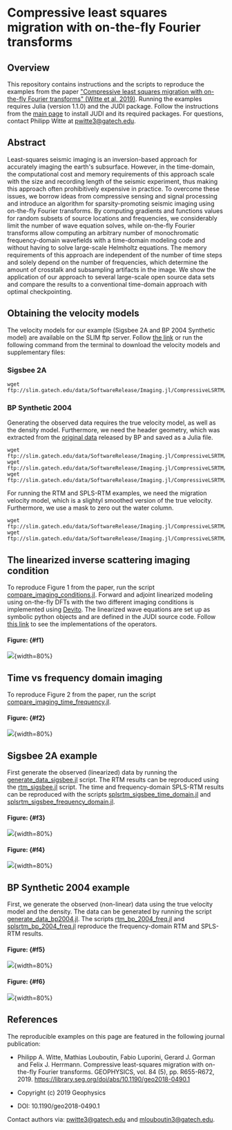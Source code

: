 # Compressive least squares migration with on-the-fly Fourier transforms

## Overview

This repository contains instructions and the scripts to reproduce the examples from the paper ["Compressive least squares migration with on-the-fly Fourier transforms" (Witte et al, 2019)](https://library.seg.org/doi/abs/10.1190/geo2018-0490.1). Running the examples requires Julia (version 1.1.0) and the JUDI package. Follow the instructions from the [main page](https://github.com/.jl) to install JUDI and its required packages. For questions, contact Philipp Witte at pwitte3@gatech.edu.

## Abstract

Least-squares seismic imaging is an inversion-based approach for accurately imaging the earth's subsurface. However, in the time-domain, the computational cost and memory requirements of this approach scale with the size and recording length of the seismic experiment, thus making this approach often prohibitively expensive in practice. To overcome these issues, we borrow ideas from compressive sensing and signal processing and introduce an algorithm for sparsity-promoting seismic imaging using on-the-fly Fourier transforms. By computing gradients and functions values for random subsets of source locations and frequencies, we considerably limit the number of wave equation solves, while on-the-fly Fourier transforms allow computing an arbitrary number of monochromatic frequency-domain wavefields with a time-domain modeling code and without having to solve large-scale Helmholtz equations. The memory requirements of this approach are independent of the number of time steps and solely depend on the number of frequencies, which determine the amount of crosstalk and subsampling artifacts in the image. We show the application of our approach to several large-scale open source data sets and compare the results to a conventional time-domain approach with optimal checkpointing.


## Obtaining the velocity models

The velocity models for our example (Sigsbee 2A and BP 2004 Synthetic model) are available on the SLIM ftp server. Follow [the link](ftp://slim.gatech.edu/data/SoftwareRelease/Imaging.jl/CompressiveLSRTM/) or run the following command from the terminal to download the velocity models and supplementary files:


### Sigsbee 2A

```
wget ftp://slim.gatech.edu/data/SoftwareRelease/Imaging.jl/CompressiveLSRTM/sigsbee2A_model.jld
```

### BP Synthetic 2004

Generating the observed data requires the true velocity model, as well as the density model. Furthermore, we need the header geometry, which was extracted from the [original data](https://wiki.seg.org/wiki/2004_BP_velocity_estimation_benchmark_model) released by BP and saved as a Julia file.

```
wget ftp://slim.gatech.edu/data/SoftwareRelease/Imaging.jl/CompressiveLSRTM/bp_synthetic_2004_true_velocity.jld
wget ftp://slim.gatech.edu/data/SoftwareRelease/Imaging.jl/CompressiveLSRTM/bp_synthetic_2004_density.jld
wget ftp://slim.gatech.edu/data/SoftwareRelease/Imaging.jl/CompressiveLSRTM/bp_synthetic_2004_header_geometry.jld
```

For running the RTM and SPLS-RTM examples, we need the migration velocity model, which is a slightyl smoothed version of the true velocity. Furthermore, we use a mask to zero out the water column.

```
wget ftp://slim.gatech.edu/data/SoftwareRelease/Imaging.jl/CompressiveLSRTM/bp_synthetic_2004_migration_velocity.jld
wget ftp://slim.gatech.edu/data/SoftwareRelease/Imaging.jl/CompressiveLSRTM/bp_synthetic_2004_water_bottom.jld
```


## The linearized inverse scattering imaging condition

To reproduce Figure 1 from the paper, run the script [compare_imaging_conditions.jl](https://github.com/devitocodespro/JUDI.jl/blob/master/examples/compressive_splsrtm/Figure1/compare_imaging_conditions.jl). Forward and adjoint linearized modeling using on-the-fly DFTs with the two different imaging conditions is implemented using [Devito](https://github.com/opesci/devito). The linearized wave equations are set up as symbolic python objects and are defined in the JUDI source code. Follow [this link](https://github.com/devitocodespro/JUDI.jl/blob/master/src/Python/JAcoustic_codegen.py) to see the implementations of the operators.

#### Figure: {#f1}
![](Figure1/figure1.png){width=80%}

## Time vs frequency domain imaging

To reproduce Figure 2 from the paper, run the script [compare_imaging_time_frequency.jl](https://github.com/devitocodespro/JUDI.jl/blob/master/examples/compressive_splsrtm/Figure2/compare_imaging_time_frequency.jl).

#### Figure: {#f2}
![](Figure2/figure2.png){width=80%}

## Sigsbee 2A example

First generate the observed (linearized) data by running the [generate_data_sigsbee.jl](https://github.com/devitocodespro/JUDI.jl/blob/master/examples/compressive_splsrtm/Sigsbee2A/generate_data_sigsbee.jl) script. The RTM results can be reproduced using the [rtm_sigsbee.jl](https://github.com/devitocodespro/JUDI.jl/blob/master/examples/compressive_splsrtm/Sigsbee2A/rtm_sigsbee.jl) script. The time and frequency-domain SPLS-RTM results can be reproduced with the scripts [splsrtm_sigsbee_time_domain.jl](https://github.com/devitocodespro/JUDI.jl/blob/master/examples/compressive_splsrtm/Sigsbee2A/splsrtm_sigsbee_time_domain.jl) and [splsrtm_sigsbee_frequency_domain.jl](https://github.com/devitocodespro/JUDI.jl/blob/master/examples/compressive_splsrtm/Sigsbee2A/splsrtm_sigsbee_frequency_domain.jl).

#### Figure: {#f3}
![](Sigsbee2A/figure1.png){width=80%}

#### Figure: {#f4}
![](Sigsbee2A/figure2.png){width=80%}


## BP Synthetic 2004 example

First, we generate the observed (non-linear) data using the true velocity model and the density. The data can be generated by running the script [generate_data_bp2004.jl](https://github.com/devitocodespro/JUDI.jl/blob/master/examples/compressive_splsrtm/BP_synthetic_2004/generate_data_bp2004.jl). The scripts [rtm_bp_2004_freq.jl](https://github.com/devitocodespro/JUDI.jl/blob/master/examples/compressive_splsrtm/BP_synthetic_2004/rtm_bp_2004_freq.jl) and [splsrtm_bp_2004_freq.jl](https://github.com/devitocodespro/JUDI.jl/blob/master/examples/compressive_splsrtm/BP_synthetic_2004/splsrtm_bp_2004_freq.jl) reproduce the frequency-domain RTM and SPLS-RTM results.

#### Figure: {#f5}
![](BP_synthetic_2004/figure1.png){width=80%}

#### Figure: {#f6}
![](BP_synthetic_2004/figure2.png){width=80%}


## References

The reproducible examples on this page are featured in the following journal publication:

 * Philipp A. Witte, Mathias Louboutin, Fabio Luporini, Gerard J. Gorman and Felix J. Herrmann. Compressive least-squares migration with on-the-fly Fourier transforms. GEOPHYSICS, vol. 84 (5), pp. R655-R672, 2019. <https://library.seg.org/doi/abs/10.1190/geo2018-0490.1>

 * Copyright (c) 2019 Geophysics

 * DOI: 10.1190/geo2018-0490.1

Contact authors via: pwitte3@gatech.edu and mlouboutin3@gatech.edu.
